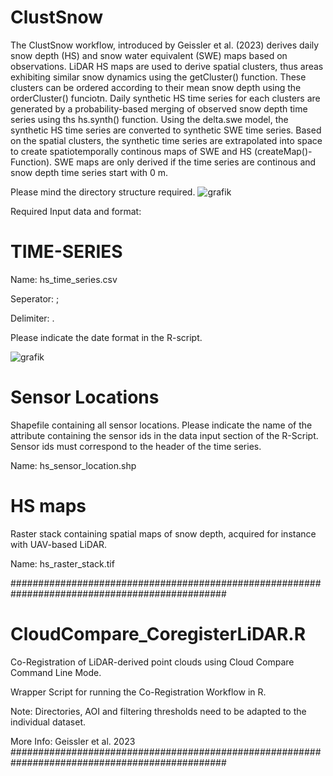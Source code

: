# ClustSnow


The ClustSnow workflow, introduced by Geissler et al. (2023) derives daily snow depth (HS) and snow water equivalent (SWE) maps based on observations. LiDAR HS maps are used to derive spatial clusters, thus areas exhibiting similar snow dynamics using the getCluster() function. These clusters can be ordered according to their mean snow depth using the orderCluster() funciotn. Daily synthetic HS time series for each clusters are generated by a probability-based merging of observed snow depth time series using ths hs.synth() function. Using the delta.swe model, the synthetic HS time series are converted to synthetic SWE time series. Based on the spatial clusters, the synthetic time series are extrapolated into space to create spatiotemporally continous maps of SWE and HS (createMap()-Function). SWE maps are only derived if the time series are continous and snow depth time series start with 0 m.

Please mind the directory structure required.
![grafik](https://user-images.githubusercontent.com/132678556/236832304-a619eb17-cb3a-4378-97ec-f2b7b1a42bd2.png)

Required Input data and format:

# TIME-SERIES
Name: hs_time_series.csv 

Seperator: ;

Delimiter: .

Please indicate the date format in the R-script.

![grafik](https://user-images.githubusercontent.com/132678556/236829160-d806ac74-130c-4aef-ac0c-e28c4d777bb8.png)

# Sensor Locations
Shapefile containing all sensor locations. Please indicate the name of the attribute containing the sensor ids in the data input section of the R-Script. Sensor ids must correspond to the header of the time series.

Name: hs_sensor_location.shp

# HS maps
Raster stack containing spatial maps of snow depth, acquired for instance with UAV-based LiDAR. 

Name: hs_raster_stack.tif

###############################################################################################
#                              CloudCompare_CoregisterLiDAR.R
Co-Registration of LiDAR-derived point clouds using Cloud Compare Command Line Mode.

Wrapper Script for running the Co-Registration Workflow in R.

Note: Directories, AOI and filtering thresholds need to be adapted to the individual dataset.

More Info: Geissler et al. 2023
###############################################################################################
